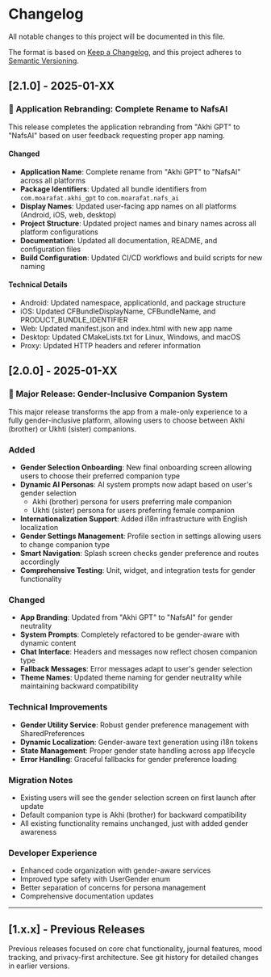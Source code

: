 # Changelog

All notable changes to this project will be documented in this file.

The format is based on [Keep a Changelog](https://keepachangelog.com/en/1.0.0/),
and this project adheres to [Semantic Versioning](https://semver.org/spec/v2.0.0.html).

## [2.1.0] - 2025-01-XX

### 🎯 Application Rebranding: Complete Rename to NafsAI

This release completes the application rebranding from "Akhi GPT" to "NafsAI" based on user feedback requesting proper app naming.

#### Changed
- **Application Name**: Complete rename from "Akhi GPT" to "NafsAI" across all platforms
- **Package Identifiers**: Updated all bundle identifiers from `com.moarafat.akhi_gpt` to `com.moarafat.nafs_ai`
- **Display Names**: Updated user-facing app names on all platforms (Android, iOS, web, desktop)
- **Project Structure**: Updated project names and binary names across all platform configurations
- **Documentation**: Updated all documentation, README, and configuration files
- **Build Configuration**: Updated CI/CD workflows and build scripts for new naming

#### Technical Details
- Android: Updated namespace, applicationId, and package structure
- iOS: Updated CFBundleDisplayName, CFBundleName, and PRODUCT_BUNDLE_IDENTIFIER
- Web: Updated manifest.json and index.html with new app name
- Desktop: Updated CMakeLists.txt for Linux, Windows, and macOS
- Proxy: Updated HTTP headers and referer information

## [2.0.0] - 2025-01-XX

### 🎉 Major Release: Gender-Inclusive Companion System

This major release transforms the app from a male-only experience to a fully gender-inclusive platform, allowing users to choose between Akhi (brother) or Ukhti (sister) companions.

### Added
- **Gender Selection Onboarding**: New final onboarding screen allowing users to choose their preferred companion type
- **Dynamic AI Personas**: AI system prompts now adapt based on user's gender selection
  - Akhi (brother) persona for users preferring male companion
  - Ukhti (sister) persona for users preferring female companion
- **Internationalization Support**: Added i18n infrastructure with English localization
- **Gender Settings Management**: Profile section in settings allowing users to change companion type
- **Smart Navigation**: Splash screen checks gender preference and routes accordingly
- **Comprehensive Testing**: Unit, widget, and integration tests for gender functionality

### Changed
- **App Branding**: Updated from "Akhi GPT" to "NafsAI" for gender neutrality
- **System Prompts**: Completely refactored to be gender-aware with dynamic content
- **Chat Interface**: Headers and messages now reflect chosen companion type
- **Fallback Messages**: Error messages adapt to user's gender selection
- **Theme Names**: Updated theme naming for gender neutrality while maintaining backward compatibility

### Technical Improvements
- **Gender Utility Service**: Robust gender preference management with SharedPreferences
- **Dynamic Localization**: Gender-aware text generation using i18n tokens
- **State Management**: Proper gender state handling across app lifecycle
- **Error Handling**: Graceful fallbacks for gender preference loading

### Migration Notes
- Existing users will see the gender selection screen on first launch after update
- Default companion type is Akhi (brother) for backward compatibility
- All existing functionality remains unchanged, just with added gender awareness

### Developer Experience
- Enhanced code organization with gender-aware services
- Improved type safety with UserGender enum
- Better separation of concerns for persona management
- Comprehensive documentation updates

---

## [1.x.x] - Previous Releases

Previous releases focused on core chat functionality, journal features, mood tracking, and privacy-first architecture. See git history for detailed changes in earlier versions.
